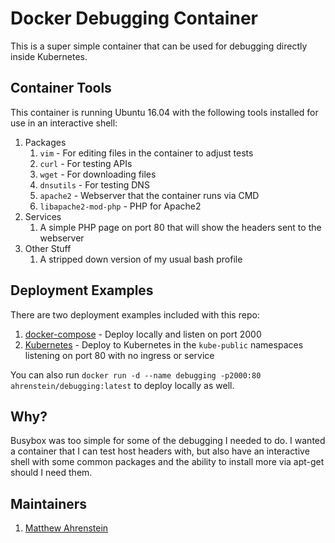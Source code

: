 Docker Debugging Container
========================
This is a super simple container that can be used for debugging directly inside Kubernetes.

Container Tools
---------------
This container is running Ubuntu 16.04 with the following tools installed for use in an interactive shell:

1. Packages
    1. `vim` - For editing files in the container to adjust tests
    2. `curl` - For testing APIs
    3. `wget` - For downloading files
    4. `dnsutils` - For testing DNS
    5. `apache2` - Webserver that the container runs via CMD
    6. `libapache2-mod-php` - PHP for Apache2
2. Services
    1. A simple PHP page on port 80 that will show the headers sent to the webserver
3. Other Stuff
    1. A stripped down version of my usual bash profile

Deployment Examples
-------------------
There are two deployment examples included with this repo:

1. [docker-compose](deployments/docker-compose.yml) - Deploy locally and listen on port 2000
2. [Kubernetes](deployments/kubernetes.yml) - Deploy to Kubernetes in the `kube-public` namespaces listening on port 80 with no ingress or service

You can also run `docker run -d --name debugging -p2000:80 ahrenstein/debugging:latest` to deploy locally as well.

Why?
----
Busybox was too simple for some of the debugging I needed to do. I wanted a container that I can test host headers with, but also have an interactive shell with some common packages and the ability to install more via apt-get should I need them.

Maintainers
----------
1. [Matthew Ahrenstein](https://www.ahrenstein.com)
